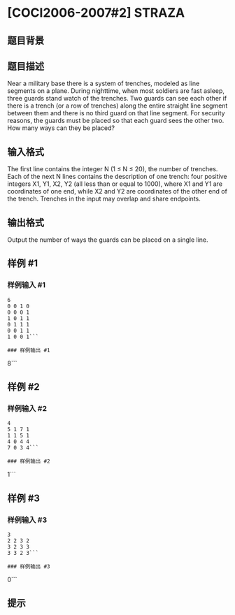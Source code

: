 # [COCI2006-2007#2] STRAZA

## 题目背景



## 题目描述

Near a military base there is a system of trenches, modeled as line segments on a plane. During nighttime, when most soldiers are fast asleep, three guards stand watch of the trenches. Two guards can see each other if there is a trench (or a row of trenches) along the entire straight line segment between them and there is no third guard on that line segment.
For security reasons, the guards must be placed so that each guard sees the other two. How many ways can they be placed?

## 输入格式

The first line contains the integer N (1 ≤ N ≤ 20), the number of trenches. Each of the next N lines contains the description of one trench: four positive integers X1, Y1, X2, Y2 (all less than or equal to 1000), where X1 and Y1 are coordinates of one end, while X2 and Y2 are coordinates of the other end of the trench.
Trenches in the input may overlap and share endpoints.

## 输出格式

Output the number of ways the guards can be placed on a single line.

## 样例 #1

### 样例输入 #1
```
6
0 0 1 0
0 0 0 1
1 0 1 1
0 1 1 1
0 0 1 1
1 0 0 1```

### 样例输出 #1

```
8```

## 样例 #2

### 样例输入 #2
```
4
5 1 7 1
1 1 5 1
4 0 4 4
7 0 3 4```

### 样例输出 #2

```
1```

## 样例 #3

### 样例输入 #3
```
3
2 2 3 2
3 2 3 3
3 3 2 3```

### 样例输出 #3

```
0```

## 提示


